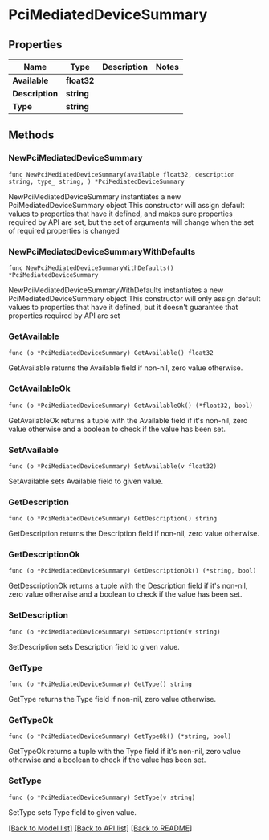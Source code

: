 # PciMediatedDeviceSummary

## Properties

Name | Type | Description | Notes
------------ | ------------- | ------------- | -------------
**Available** | **float32** |  | 
**Description** | **string** |  | 
**Type** | **string** |  | 

## Methods

### NewPciMediatedDeviceSummary

`func NewPciMediatedDeviceSummary(available float32, description string, type_ string, ) *PciMediatedDeviceSummary`

NewPciMediatedDeviceSummary instantiates a new PciMediatedDeviceSummary object
This constructor will assign default values to properties that have it defined,
and makes sure properties required by API are set, but the set of arguments
will change when the set of required properties is changed

### NewPciMediatedDeviceSummaryWithDefaults

`func NewPciMediatedDeviceSummaryWithDefaults() *PciMediatedDeviceSummary`

NewPciMediatedDeviceSummaryWithDefaults instantiates a new PciMediatedDeviceSummary object
This constructor will only assign default values to properties that have it defined,
but it doesn't guarantee that properties required by API are set

### GetAvailable

`func (o *PciMediatedDeviceSummary) GetAvailable() float32`

GetAvailable returns the Available field if non-nil, zero value otherwise.

### GetAvailableOk

`func (o *PciMediatedDeviceSummary) GetAvailableOk() (*float32, bool)`

GetAvailableOk returns a tuple with the Available field if it's non-nil, zero value otherwise
and a boolean to check if the value has been set.

### SetAvailable

`func (o *PciMediatedDeviceSummary) SetAvailable(v float32)`

SetAvailable sets Available field to given value.


### GetDescription

`func (o *PciMediatedDeviceSummary) GetDescription() string`

GetDescription returns the Description field if non-nil, zero value otherwise.

### GetDescriptionOk

`func (o *PciMediatedDeviceSummary) GetDescriptionOk() (*string, bool)`

GetDescriptionOk returns a tuple with the Description field if it's non-nil, zero value otherwise
and a boolean to check if the value has been set.

### SetDescription

`func (o *PciMediatedDeviceSummary) SetDescription(v string)`

SetDescription sets Description field to given value.


### GetType

`func (o *PciMediatedDeviceSummary) GetType() string`

GetType returns the Type field if non-nil, zero value otherwise.

### GetTypeOk

`func (o *PciMediatedDeviceSummary) GetTypeOk() (*string, bool)`

GetTypeOk returns a tuple with the Type field if it's non-nil, zero value otherwise
and a boolean to check if the value has been set.

### SetType

`func (o *PciMediatedDeviceSummary) SetType(v string)`

SetType sets Type field to given value.



[[Back to Model list]](../README.md#documentation-for-models) [[Back to API list]](../README.md#documentation-for-api-endpoints) [[Back to README]](../README.md)


